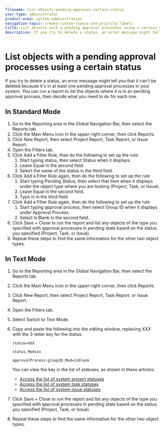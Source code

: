 ```yaml
---
filename: list-objects-pending-approval-certain-status
user-type: administrator
product-area: system-administration
navigation-topic: create-custom-status-and-priority-labels
title: List objects with a pending approval processes using a certain status
description: If you try to delete a status, an error message might tell you that it can't be deleted because it's being used in pending approval processes on objects in your system. If you want to find and review those objects to decide what you need to do, you can run a report that lists them.
---
```


# List objects with a pending approval processes using a certain status

If you try to delete a status, an error message might tell you that it can't be deleted because it's in at least one pending approval processes in your system. You can run a report to list the objects where it is in an pending approval process, then decide what you need to do for each one.

## In Standard Mode

1. Go to the Reporting area in the Global Navigation Bar, then select the Reports tab.
1. Click the Main Menu icon  in the upper-right corner, then click Reports.
1. Click New Report, then select Project Report, Task Report, or Issue Report.
1. Open the Filters tab.
1. Click Add a Filter Rule, then do the following to set up the rule:
   1. Start typing status, then select Status when it displays.
   1. Leave Equal in the second field.
   1. Select the name of the status in the third field.
1. Click Add a Filter Rule again, then do the following to set up the rule
   1. Start typing Pending Status, then select that item when it displays under the object type where you are looking (Project, Task, or Issue).
   1. Leave Equal in the second field.
   1. Type in in the third field.
1. Click Add a Filter Rule again, then do the following to set up the rule
   1. Start typing approval process, then select Group ID when it displays under Approval Process.
   1. Select Is Blank in the second field.
1. Click Save + Close to run the report and list any objects of the type you specified with approval processes in pending state based on the status you specified (Project, Task, or Issue).
1. Repeat these steps to find the same information for the other two object types.


## In Text Mode

1. Go to the Reporting area in the Global Navigation Bar, then select the Reports tab.
1. Click the Main Menu icon  in the upper-right corner, then click Reports.
1. Click New Report, then select Project Report, Task Report, or Issue Report.
1. Open the Filters tab.
1. Select Switch to Text Mode.
1. Copy and paste the following into the editing window, replacing XXX with the 3-letter key for the status:

   ```status=XXX```

   ```status_Mod=in```

   ```approvalProcess:groupID_Mod=isblank```

   You can view the key in the list of statuses, as shown in these articles:
   * [Access the list of system project statuses](project-statuses)
   * [Access the list of system task statuses](task-statuses)
   * [Access the list of system issue statuses](issue-statuses)

1. Click Save + Close to run the report and list any objects of the type you specified with approval processes in pending state based on the status you specified (Project, Task, or Issue).
1. Repeat these steps to find the same information for the other two object types.

